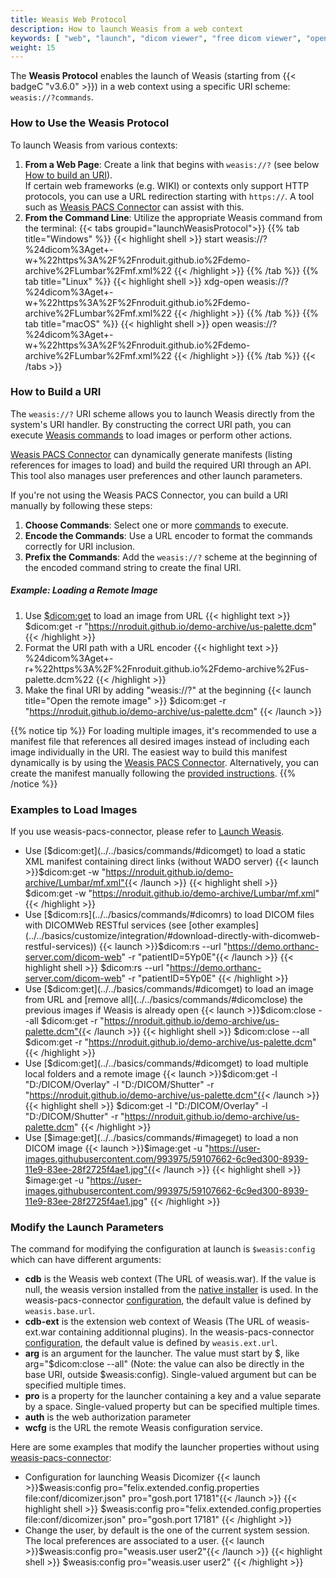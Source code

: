 ```yaml
---
title: Weasis Web Protocol
description: How to launch Weasis from a web context
keywords: [ "web", "launch", "dicom viewer", "free dicom viewer", "open source dicom viewer", "weasis dicom viewer",  "multi-platform dicom viewer", "dicom", "pacs", "pacs viewer" ]
weight: 15
---
```


The **Weasis Protocol** enables the launch of Weasis (starting from {{< badgeC "v3.6.0" >}}) in a web context using a specific URI scheme: `weasis://?commands`.

### How to Use the Weasis Protocol

To launch Weasis from various contexts:
1. **From a Web Page**: Create a link that begins with `weasis://?` (see below [How to build an URI](#how-to-build-a-uri)).<br>
   If certain web frameworks (e.g. WIKI) or contexts only support HTTP protocols, you can use a URL redirection starting with `https://`. A tool such as [Weasis PACS Connector](https://github.com/nroduit/weasis-pacs-connector">weasis-pacs-connector) can assist with this.
2. **From the Command Line**: Utilize the appropriate Weasis command from the terminal:
{{< tabs groupid="launchWeasisProtocol">}}
{{% tab title="Windows" %}}
{{< highlight shell >}}
start weasis://?%24dicom%3Aget+-w+%22https%3A%2F%2Fnroduit.github.io%2Fdemo-archive%2FLumbar%2Fmf.xml%22
{{< /highlight >}}
{{% /tab %}}
{{% tab title="Linux" %}}
{{< highlight shell >}}
xdg-open weasis://?%24dicom%3Aget+-w+%22https%3A%2F%2Fnroduit.github.io%2Fdemo-archive%2FLumbar%2Fmf.xml%22
{{< /highlight >}}
{{% /tab %}}
{{% tab title="macOS" %}}
{{< highlight shell >}}
open weasis://?%24dicom%3Aget+-w+%22https%3A%2F%2Fnroduit.github.io%2Fdemo-archive%2FLumbar%2Fmf.xml%22
{{< /highlight >}}
{{% /tab %}}
{{< /tabs >}}

### How to Build a URI
The `weasis://?` URI scheme allows you to launch Weasis directly from the system's URI handler. By constructing the correct URI path, you can execute [Weasis commands](../../basics/commands) to load images or perform other actions.

[Weasis PACS Connector](https://github.com/nroduit/weasis-pacs-connector#launch-weasis) can dynamically generate manifests (listing references for images to load) and build the required URI through an API. This tool also manages user preferences and other launch parameters.

If you're not using the Weasis PACS Connector, you can build a URI manually by following these steps:
1. **Choose Commands**: Select one or more [commands](../../basics/commands) to execute.
2. **Encode the Commands**: Use a URL encoder to format the commands correctly for URI inclusion.
3. **Prefix the Commands**: Add the `weasis://?` scheme at the beginning of the encoded command string to create the final URI.

##### Example: Loading a Remote Image
1. Use [$dicom:get](../../basics/commands/#dicomget) to load an image from URL
{{< highlight text >}}
$dicom:get -r "https://nroduit.github.io/demo-archive/us-palette.dcm"
{{< /highlight >}}
2. Format the URI path with a URL encoder
{{< highlight text >}}
%24dicom%3Aget+-r+%22https%3A%2F%2Fnroduit.github.io%2Fdemo-archive%2Fus-palette.dcm%22
{{< /highlight >}}
3. Make the final URI by adding "weasis://?" at the beginning
{{< launch title="Open the remote image" >}}
$dicom:get -r "https://nroduit.github.io/demo-archive/us-palette.dcm"
{{< /launch >}}

{{% notice tip %}}
For loading multiple images, it's recommended to use a manifest file that references all desired images instead of including each image individually in the URI. The easiest way to build this manifest dynamically is by using the [Weasis PACS Connector](https://github.com/nroduit/weasis-pacs-connector">weasis-pacs-connector). Alternatively, you can create the manifest manually following the [provided instructions](../../basics/customize/integration/#build-an-xml-manifest).
{{% /notice %}}

### Examples to Load Images

If you use weasis-pacs-connector, please refer to <a target="_blank" href="https://github.com/nroduit/weasis-pacs-connector#launch-weasis">Launch Weasis</a>.

* Use [$dicom:get](../../basics/commands/#dicomget) to load a static XML manifest containing direct links (without WADO server) {{< launch >}}$dicom:get -w "https://nroduit.github.io/demo-archive/Lumbar/mf.xml"{{< /launch >}}
{{< highlight shell >}}
$dicom:get -w "https://nroduit.github.io/demo-archive/Lumbar/mf.xml"
{{< /highlight >}}
* Use [$dicom:rs](../../basics/commands/#dicomrs) to load DICOM files with DICOMWeb RESTful services (see [other examples](../../basics/customize/integration/#download-directly-with-dicomweb-restful-services)) {{< launch >}}$dicom:rs --url "https://demo.orthanc-server.com/dicom-web" -r "patientID=5Yp0E"{{< /launch >}}
{{< highlight shell >}}
$dicom:rs --url "https://demo.orthanc-server.com/dicom-web" -r "patientID=5Yp0E"
{{< /highlight >}}
* Use [$dicom:get](../../basics/commands/#dicomget) to load an image from URL and [remove all](../../basics/commands/#dicomclose) the previous images if Weasis is already open {{< launch >}}$dicom:close --all $dicom:get -r "https://nroduit.github.io/demo-archive/us-palette.dcm"{{< /launch >}}
{{< highlight shell >}}
$dicom:close --all $dicom:get -r "https://nroduit.github.io/demo-archive/us-palette.dcm"
{{< /highlight >}}
* Use [$dicom:get](../../basics/commands/#dicomget) to load multiple local folders and a remote image {{< launch >}}$dicom:get -l "D:/DICOM/Overlay" -l "D:/DICOM/Shutter" -r "https://nroduit.github.io/demo-archive/us-palette.dcm"{{< /launch >}}
{{< highlight shell >}}
$dicom:get -l "D:/DICOM/Overlay" -l "D:/DICOM/Shutter" -r "https://nroduit.github.io/demo-archive/us-palette.dcm"
{{< /highlight >}}
* Use [$image:get](../../basics/commands/#imageget) to load a non DICOM image {{< launch >}}$image:get -u "https://user-images.githubusercontent.com/993975/59107662-6c9ed300-8939-11e9-83ee-28f2725f4ae1.jpg"{{< /launch >}}
{{< highlight shell >}}
$image:get -u "https://user-images.githubusercontent.com/993975/59107662-6c9ed300-8939-11e9-83ee-28f2725f4ae1.jpg"
{{< /highlight >}}

### Modify the Launch Parameters

The command for modifying the configuration at launch is `$weasis:config` which can have different arguments:

* **cdb** is the Weasis web context (The URL of weasis.war). If the value is null, the weasis version installed from the [native installer](../) is used. In the weasis-pacs-connector <a target="_blank" href="https://github.com/nroduit/weasis-pacs-connector/blob/master/src/main/resources/weasis-pacs-connector.properties">configuration</a>, the default value is defined by `weasis.base.url`.
* **cdb-ext** is the extension web context of Weasis (The URL of weasis-ext.war containing additionnal plugins). In the weasis-pacs-connector <a target="_blank" href="https://github.com/nroduit/weasis-pacs-connector/blob/master/src/main/resources/weasis-pacs-connector.properties">configuration</a>, the default value is defined by `weasis.ext.url`.
* **arg** is an argument for the launcher. The value must start by $, like arg="$dicom:close --all" (Note: the value can also be directly in the base URI, outside $weasis:config). Single-valued argument but can be specified multiple times.
* **pro** is a property for the launcher containing a key and a value separate by a space. Single-valued property but can be specified multiple times.
* **auth** is the web authorization parameter
* **wcfg** is the URL the remote Weasis configuration service.

Here are some examples that modify the launcher properties without using <a target="_blank" href="https://github.com/nroduit/weasis-pacs-connector#launch-weasis">weasis-pacs-connector</a>:

* Configuration for launching Weasis Dicomizer {{< launch >}}$weasis:config pro="felix.extended.config.properties file:conf/dicomizer.json" pro="gosh.port 17181"{{< /launch >}}
{{< highlight shell >}}
$weasis:config pro="felix.extended.config.properties file:conf/dicomizer.json" pro="gosh.port 17181"
{{< /highlight >}}
* Change the user, by default is the one of the current system session. The local preferences are associated to a user. {{< launch >}}$weasis:config pro="weasis.user user2"{{< /launch >}}
{{< highlight shell >}}
$weasis:config pro="weasis.user user2"
{{< /highlight >}}
